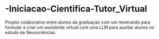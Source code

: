 # -Iniciacao-Cientifica-Tutor_Virtual
Projeto colaborativo entre alunos da graduação com um mestrando para formular e criar um assistente virtual com uma LLM para auxiliar alunos no estudo de Neurociências.
